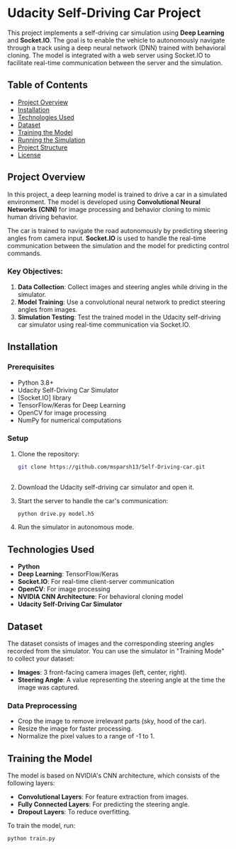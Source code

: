 # Udacity Self-Driving Car Project

This project implements a self-driving car simulation using **Deep Learning** and **Socket.IO**. The goal is to enable the vehicle to autonomously navigate through a track using a deep neural network (DNN) trained with behavioral cloning. The model is integrated with a web server using Socket.IO to facilitate real-time communication between the server and the simulation.

## Table of Contents

- [Project Overview](#project-overview)
- [Installation](#installation)
- [Technologies Used](#technologies-used)
- [Dataset](#dataset)
- [Training the Model](#training-the-model)
- [Running the Simulation](#running-the-simulation)
- [Project Structure](#project-structure)
- [License](#license)

## Project Overview

In this project, a deep learning model is trained to drive a car in a simulated environment. The model is developed using **Convolutional Neural Networks (CNN)** for image processing and behavior cloning to mimic human driving behavior. 

The car is trained to navigate the road autonomously by predicting steering angles from camera input. **Socket.IO** is used to handle the real-time communication between the simulation and the model for predicting control commands.

### Key Objectives:
1. **Data Collection**: Collect images and steering angles while driving in the simulator.
2. **Model Training**: Use a convolutional neural network to predict steering angles from images.
3. **Simulation Testing**: Test the trained model in the Udacity self-driving car simulator using real-time communication via Socket.IO.

## Installation

### Prerequisites

- Python 3.8+
- Udacity Self-Driving Car Simulator
- [Socket.IO] library
- TensorFlow/Keras for Deep Learning
- OpenCV for image processing
- NumPy for numerical computations

### Setup

1. Clone the repository:
    ```bash
    git clone https://github.com/msparsh13/Self-Driving-car.git
  
    ```

2. Download the Udacity self-driving car simulator and open it.

3. Start the server to handle the car's communication:
    ```bash
    python drive.py model.h5
    ```

4. Run the simulator in autonomous mode.

## Technologies Used

- **Python**
- **Deep Learning**: TensorFlow/Keras
- **Socket.IO**: For real-time client-server communication
- **OpenCV**: For image processing
- **NVIDIA CNN Architecture**: For behavioral cloning model
- **Udacity Self-Driving Car Simulator**

## Dataset

The dataset consists of images and the corresponding steering angles recorded from the simulator. You can use the simulator in "Training Mode" to collect your dataset:

- **Images**: 3 front-facing camera images (left, center, right).
- **Steering Angle**: A value representing the steering angle at the time the image was captured.

### Data Preprocessing

- Crop the image to remove irrelevant parts (sky, hood of the car).
- Resize the image for faster processing.
- Normalize the pixel values to a range of -1 to 1.

## Training the Model

The model is based on NVIDIA's CNN architecture, which consists of the following layers:

- **Convolutional Layers**: For feature extraction from images.
- **Fully Connected Layers**: For predicting the steering angle.
- **Dropout Layers**: To reduce overfitting.

To train the model, run:

```bash
python train.py
```

